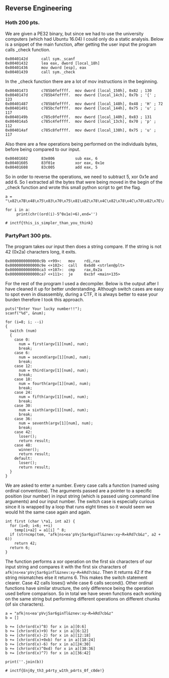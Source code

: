 ## Reverse Engineering

### Hoth 200 pts.

We are given a PE32 binary, but since we had to use the university computers (which had Ubuntu 16.04) I could only do a static analysis. Below is a snippet of the main function, after getting the user input the program calls \_check function.

```
0x0040142d      call sym._scanf            
0x00401432      lea eax, dword [local_18h] 
0x00401436      mov dword [esp], eax
0x00401439      call sym._check
```

In the \_check function there are a lot of mov instructions in the beginning.

```
0x00401473      c785b0feffff.  mov dword [local_150h], 0x82 ; 130
0x0040147d      c785b4feffff.  mov dword [local_14ch], 0x7b ; '{' ; 123
0x00401487      c785b8feffff.  mov dword [local_148h], 0x48 ; 'H' ; 72
0x00401491      c785bcfeffff.  mov dword [local_144h], 0x75 ; 'u' ; 117
0x0040149b      c785c0feffff.  mov dword [local_140h], 0x83 ; 131
0x004014a5      c785c4feffff.  mov dword [local_13ch], 0x70 ; 'p' ; 112
0x004014af      c785c8feffff.  mov dword [local_138h], 0x75 ; 'u' ; 117
```

Also there are a few operations being performed on the individuals bytes, before being compared to our input.

```
0x00401602      83e806         sub eax, 6
0x00401605      83f01e         xor eax, 0x1e
0x00401608      83c005         add eax, 5
```

So in order to reverse the operations, we need to subtract 5, xor 0x1e and add 6. So I extracted all the bytes that were being moved in the begin of the \_check function and wrote this small python script to get the flag.

```
a = "\x82\x7B\x48\x75\x83\x70\x75\x81\x82\x78\x4C\x82\x78\x4C\x78\x82\x7E\x79\x7D\x46\x77\x4C\x75\x81\x4A\x7B\x4C\x72\x7C\x76\x4C\x75\x81\x82\x7B\x80\x6E"

for i in a:
     print(chr((ord(i)-5^0x1e)+6),end='')

# inctf{this_is_simpler_than_you_think}
```

### PartyPart 300 pts.

The program takes our input then does a string compare. If the string is not 42 (0x2a) characters long, it exits.

```
0x0000000000000c9b <+99>:	mov    rdi,rax
0x0000000000000c9e <+102>:	call   0x6d0 <strlen@plt>
0x0000000000000ca3 <+107>:	cmp    rax,0x2a
0x0000000000000ca7 <+111>:	je     0xcbf <main+135>
```

For the rest of the program I used a decompiler. Below is the output after I have cleaned it up for better understanding. Although switch cases are easy to spot even in disassembly, during a CTF, it is always better to ease your burden therefore I took this approach. 

```
puts("Enter Your lucky number!!");
scanf("%d", &num);

for (i=8; i; --i)
{
  switch (num)
  {
    case 0:
      num = first(argv[1][num], num);
      break;
    case 6:
      num = second(argv[1][num], num);
      break;
    case 12:
      num = third(argv[1][num], num);
      break;
    case 18:
      num = fourth(argv[1][num], num);
      break;
    case 24:
      num = fifth(argv[1][num], num);
      break;
    case 30:
      num = sixth(argv[1][num], num);
      break;
    case 36:
      num = seventh(argv[1][num], num);
      break;
    case 42:
      loser();
      return result;
    case 48:
      winner();
      return result;
    default:
      loser();
      return result;
  }
}
```

We are asked to enter a number. Every case calls a function (named using ordinal conventions). The arguments passed are a pointer to a specific position (our number) in input string (which is passed using command line arguments) and our input number. The switch case is especially curious since it is wrapped by a loop that runs eight times so it would seem we would hit the same case again and again.

```
int first (char \*a1, int a2) {
  for (i=0; i<6; ++i)
    temp[i+a2] = a1[i] ^ 8;
  if (strncmp(tem, "afk|ns<ea'pVvj5ar6ginTl&znev:xy~R=kRd7cb&z", a2 + 6))
    return 42;
  return 6;
}
```

The function performs a xor operation on the first six characters of our input string and compares it with the first six characters of ```afk|ns<ea'pVvj5ar6ginTl&znev:xy~R=kRd7cb&z```. Then it returns 42 if the string mismatches else it returns 6. This makes the switch statement clearer. Case 42 calls loses() while case 6 calls second(). Other ordinal functions have similar structure, the only difference being the operation used before comparison. So in total we have seven functions each working on the same string but performing different operations on different chunks (of six characters).

```
a = "afk|ns<ea'pVvj5ar6ginTl&znev:xy~R=kRd7cb&z"
b = []

b += [chr(ord(x)^8) for x in a][0:6]
b += [chr(ord(x)+9) for x in a][6:12]
b += [chr(ord(x)-2) for x in a][12:18]
b += [chr(ord(x)+0xb) for x in a][18:24]
b += [chr(ord(x)-6) for x in a][24:30]
b += [chr(ord(x)^0xd) for x in a][30:36]
b += [chr(ord(x)^7) for x in a][36:42]

print(''.join(b))

# inctf{Enj0y_th3_p4rty_w1th_p4rts_0f_c0de!}
```
